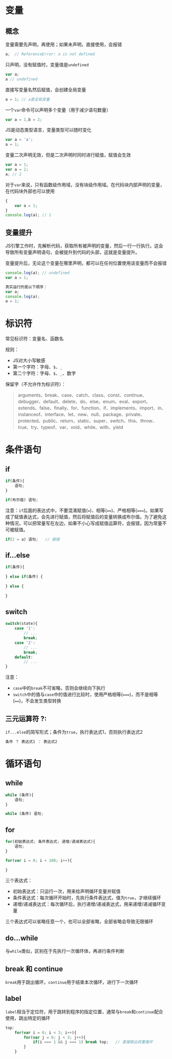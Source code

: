# 变量

## 概念

变量需要先声明，再使用；如果未声明，直接使用，会报错

```javascript
a;	// ReferenceError: a is not defined
```

只声明，没有赋值时，变量值是`undefined`

```javascript
var a;
a // undefined
```

直接写变量名然后赋值，会创建全局变量

```javascript
a = 1; // a是全局变量
```

一个`var`命令可以声明多个变量（用于减少语句数量）

```javascript
var a = 1,b = 2;
```

JS是动态类型语言，变量类型可以随时变化

```javascript
var a = 'a';
a = 1;
```

变量二次声明无效，但是二次声明时同时进行赋值，赋值会生效

```javascript
var a = 1;
var a = 2;
a; // 2
```

对于`var`来说，只有函数级作用域，没有块级作用域。在代码块内部声明的变量，在代码块外部也可以使用

```javascript
{
    var a = 1;
}
console.log(a);	// 1
```



## 变量提升

JS引擎工作时，先解析代码，获取所有被声明的变量，然后一行一行执行。这会导致所有变量声明语句，会被提升到代码的头部，这就是变量提升。

变量提升后，无论这个变量在哪里声明，都可以在任何位置使用该变量而不会报错

```javascript
console.log(a);	// undefined
var a = 1;

真实运行的是以下顺序：
var a;
console.log(a);
a = 1;
```

# 标识符

常见标识符：变量名、函数名

规则：

- JS对大小写敏感
- 第一个字符：字母、`$`、`_`
- 第二个字符：字母、`$`、`_`、数字

保留字（不允许作为标识符）：

> arguments、break、case、catch、class、const、continue、debugger、default、delete、do、else、enum、eval、export、extends、false、finally、for、function、if、implements、import、in、instanceof、interface、let、new、null、package、private、protected、public、return、static、super、switch、this、throw、true、try、typeof、var、void、while、with、yield

# 条件语句

## if

```javascript
if(条件){
	语句;
} 

if(布尔值) 语句;
```

注意：`if`后面的表达式中，不要混淆赋值(`=`)、相等(`==`)、严格相等(`===`)。如果写成了赋值表达式，会先进行赋值，然后将赋值后的变量转换成布尔值。为了避免这种情况，可以把常量写在左边，如果不小心写成赋值运算符，会报错，因为常量不可被赋值。

```javascript
if(2 = a) 语句;	// 报错
```

## if...else

```javascript
if(条件){
    
} else if(条件) {
	
} else {
   
}
```

## switch

```javascript
switch(state){
    case '1':
    	// ...
    	break;
    case '2':
    	// ...
    	break;
    default:
    	// ...
}
```

注意：

- `case`中的`break`不可省略，否则会继续向下执行
- `switch`中的值与`case`中的值进行比较时，使用严格相等(`===`)，而不是相等(`==`)，不会发生类型转换

## 三元运算符 ?:

`if...else`的简写形式；条件为`true`，执行表达式1，否则执行表达式2

```javascript
条件 ？ 表达式1 ： 表达式2
```

# 循环语句

## while

```javascript
while (条件){
    语句;
}

while (条件) 语句;
```

## for

```javascript
for(初始表达式; 条件表达式; 递增/递减表达式){
	语句;
}

for(var i = 0; i < 100; i++){
    
}
```

三个表达式：

- 初始表达式：只运行一次，用来给声明循环变量并赋值
- 条件表达式：每次循环开始时，先执行条件表达式，值为`true`，才继续循环
- 递增/递减表达式：每次循环后，执行递增/递减表达式，用来递增/递减循环变量

三个表达式可以省略任意一个，也可以全部省略，全部省略会导致无限循环

## do...while

与`while`类似，区别在于先执行一次循环体，再进行条件判断

## break 和 continue

`break`用于跳出循环，`continue`用于结束本次循环，进行下一次循环

## label

`label`相当于定位符，用于跳转到程序的指定位置，通常与`break`和`continue`配合使用，跳出特定的循环

```javascript
top:
	for(var i = 0; i < 3; i++){
        for(var j = 0; j < 3; j++){
            if(i === 1 && j === 1) break top;	// 直接跳出双重循环
        }
	}
```